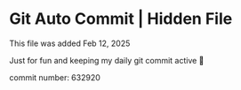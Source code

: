 # Git Auto Commit | Hidden File

This file was added Feb 12, 2025

Just for fun and keeping my daily git commit active 🤪

commit number: 632920
